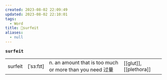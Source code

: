```yaml
---
created: 2023-08-02 22:09:49
updated: 2023-08-02 22:10:01
tags:
  - Word
title: 📖surfeit
aliases:
  - null
---
```


<pre><strong>surfeit</strong></pre>
|   |   |   |   |
|---|---|---|---|
|surfeit|[ˈsɜ:fɪt]|n. an amount that is too much or more than you need 过量|[[glut]], [[plethora]]|su